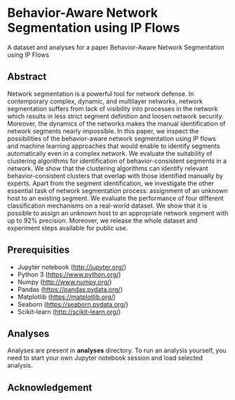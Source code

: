 # Behavior-Aware Network Segmentation using IP Flows
A dataset and analyses for a paper Behavior-Aware Network Segmentation using IP Flows

## Abstract

Network segmentation is a powerful tool for network defense. In contemporary complex, dynamic, and multilayer networks, network segmentation suffers from lack of visibility into processes in the network which results in less strict segment definition and loosen network security. Moreover, the dynamics of the networks makes the manual identification of network segments nearly impossible. In this paper, we inspect the possibilities of the behavior-aware network segmentation using IP flows and machine learning approaches that would enable to identify segments automatically even in a complex network. We evaluate the suitability of clustering algorithms for identification of behavior-consistent segments in a network. We show that the clustering algorithms can identify relevant behavior-consistent clusters that overlap with those identified manually by experts. Apart from the segment identification, we investigate the other essential task of network segmentation process: assignment of an unknown host to an existing segment. We evaluate the performance of four different classification mechanisms on a real-world dataset. We show that it is possible to assign an unknown host to an appropriate network segment with up to 92\% precision. Moreover, we release the whole dataset and experiment steps available for public use.

## Prerequisities

* Jupyter notebook (http://jupyter.org/)
* Python 3 (https://www.python.org/)
* Numpy (http://www.numpy.org/)
* Pandas (https://pandas.pydata.org/)
* Matplotlib (https://matplotlib.org/)
* Seaborn (https://seaborn.pydata.org/)
* Scikit-learn (http://scikit-learn.org/)

## Analyses

Analyses are present in __analyses__ directory. To run an analysis yourself, you need to start your own Jupyter notebook session and load selected analysis.

## Acknowledgement

